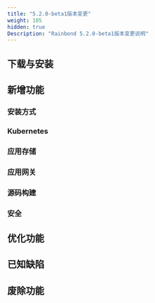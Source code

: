 ```yaml
---
title: "5.2.0-beta1版本变更"
weight: 105
hidden: true
Description: "Rainbond 5.2.0-beta1版本变更说明"
---
```


## 下载与安装


## 新增功能

### 安装方式

### Kubernetes

### 应用存储

### 应用网关

### 源码构建

### 安全


## 优化功能


## 已知缺陷


## 废除功能






